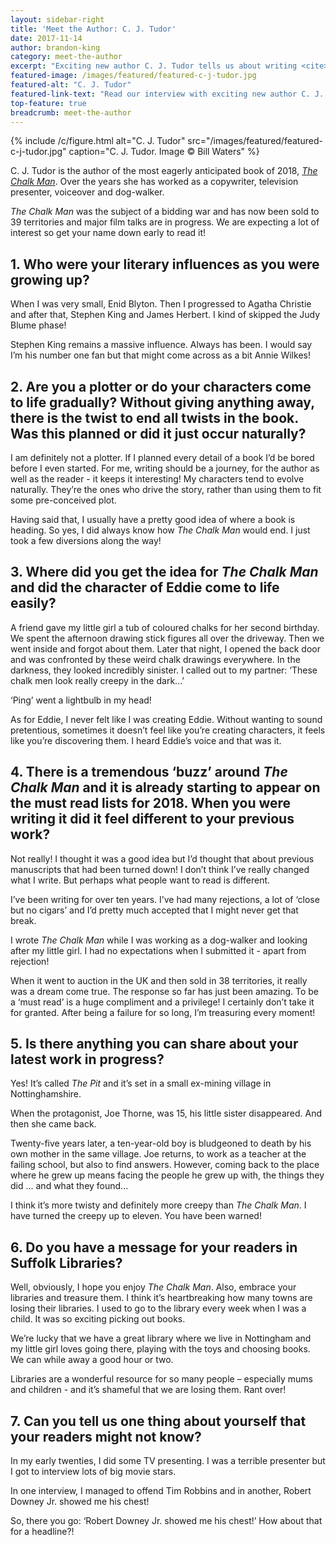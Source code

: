 ```yaml
---
layout: sidebar-right
title: 'Meet the Author: C. J. Tudor'
date: 2017-11-14
author: brandon-king
category: meet-the-author
excerpt: "Exciting new author C. J. Tudor tells us about writing <cite>The Chalk Man</cite>, its follow-up, and her encounter with Robert Downey Jr."
featured-image: /images/featured/featured-c-j-tudor.jpg
featured-alt: "C. J. Tudor"
featured-link-text: "Read our interview with exciting new author C. J. Tudor."
top-feature: true
breadcrumb: meet-the-author
---
```


{% include /c/figure.html alt="C. J. Tudor" src="/images/featured/featured-c-j-tudor.jpg" caption="C. J. Tudor. Image &copy; Bill Waters" %}

C. J. Tudor is the author of the most eagerly anticipated book of 2018, [<cite>The Chalk Man</cite>](https://suffolk.spydus.co.uk/cgi-bin/spydus.exe/ENQ/OPAC/BIBENQ?BRN=2308962). Over the years she has worked as a copywriter, television presenter, voiceover and dog-walker.

<cite>The Chalk Man</cite> was the subject of a bidding war and has now been sold to 39 territories and major film talks are in progress. We are expecting a lot of interest so get your name down early to read it!

## 1. Who were your literary influences as you were growing up?

When I was very small, Enid Blyton. Then I progressed to Agatha Christie and after that, Stephen King and James Herbert. I kind of skipped the Judy Blume phase!

Stephen King remains a massive influence. Always has been. I would say I’m his number one fan but that might come across as a bit Annie Wilkes!

## 2. Are you a plotter or do your characters come to life gradually? Without giving anything away, there is the twist to end all twists in the book. Was this planned or did it just occur naturally?

I am definitely not a plotter. If I planned every detail of a book I’d be bored before I even started. For me, writing should be a journey, for the author as well as the reader - it keeps it interesting! My characters tend to evolve naturally. They’re the ones who drive the story, rather than using them to fit some pre-conceived plot.

Having said that, I usually have a pretty good idea of where a book is heading. So yes, I did always know how <cite>The Chalk Man</cite> would end. I just took a few diversions along the way!

## 3. Where did you get the idea for <cite>The Chalk Man</cite> and did the character of Eddie come to life easily?

A friend gave my little girl a tub of coloured chalks for her second birthday. We spent the afternoon drawing stick figures all over the driveway. Then we went inside and forgot about them. Later that night, I opened the back door and was confronted by these weird chalk drawings everywhere. In the darkness, they looked incredibly sinister. I called out to my partner: ‘These chalk men look really creepy in the dark...’

‘Ping’ went a lightbulb in my head!

As for Eddie, I never felt like I was creating Eddie. Without wanting to sound pretentious, sometimes it doesn’t feel like you’re creating characters, it feels like you’re discovering them. I heard Eddie’s voice and that was it.

## 4. There is a tremendous ‘buzz’ around <cite>The Chalk Man</cite> and it is already starting to appear on the must read lists for 2018. When you were writing it did it feel different to your previous work?

Not really! I thought it was a good idea but I’d thought that about previous manuscripts that had been turned down! I don’t think I’ve really changed what I write. But perhaps what people want to read is different.

I’ve been writing for over ten years. I’ve had many rejections, a lot of ‘close but no cigars’ and I’d pretty much accepted that I might never get that break.

I wrote <cite>The Chalk Man</cite> while I was working as a dog-walker and looking after my little girl. I had no expectations when I submitted it - apart from rejection!

When it went to auction in the UK and then sold in 38 territories, it really was a dream come true. The response so far has just been amazing. To be a ‘must read’ is a huge compliment and a privilege! I certainly don’t take it for granted. After being a failure for so long, I’m treasuring every moment!

## 5. Is there anything you can share about your latest work in progress?

Yes! It’s called <cite>The Pit</cite> and it’s set in a small ex-mining village in Nottinghamshire.

When the protagonist, Joe Thorne, was 15, his little sister disappeared. And then she came back.

Twenty-five years later, a ten-year-old boy is bludgeoned to death by his own mother in the same village. Joe returns, to work as a teacher at the failing school, but also to find answers. However, coming back to the place where he grew up means facing the people he grew up with, the things they did ... and what they found...

I think it’s more twisty and definitely more creepy than <cite>The Chalk Man</cite>. I have turned the creepy up to eleven. You have been warned!

## 6. Do you have a message for your readers in Suffolk Libraries?

Well, obviously, I hope you enjoy <cite>The Chalk Man</cite>. Also, embrace your libraries and treasure them. I think it’s heartbreaking how many towns are losing their libraries. I used to go to the library every week when I was a child. It was so exciting picking out books.

We’re lucky that we have a great library where we live in Nottingham and my little girl loves going there, playing with the toys and choosing books. We can while away a good hour or two.

Libraries are a wonderful resource for so many people – especially mums and children - and it’s shameful that we are losing them. Rant over!

## 7. Can you tell us one thing about yourself that your readers might not know?

In my early twenties, I did some TV presenting. I was a terrible presenter but I got to interview lots of big movie stars.

In one interview, I managed to offend Tim Robbins and in another, Robert Downey Jr. showed me his chest!

So, there you go: ‘Robert Downey Jr. showed me his chest!’ How about that for a headline?!
